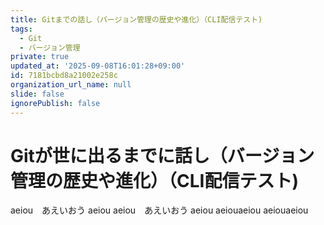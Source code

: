 ```yaml
---
title: Gitまでの話し（バージョン管理の歴史や進化）（CLI配信テスト)
tags:
  - Git
  - バージョン管理
private: true
updated_at: '2025-09-08T16:01:28+09:00'
id: 7181bcbd8a21002e258c
organization_url_name: null
slide: false
ignorePublish: false
---
```

# Gitが世に出るまでに話し（バージョン管理の歴史や進化）（CLI配信テスト)

aeiou　あえいおう aeiou aeiou　あえいおう aeiou aeiouaeiou aeiouaeiou
